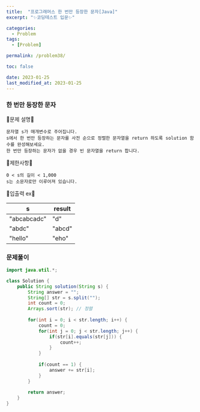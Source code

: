 ```yaml
---
title:  "프로그래머스 한 번만 등장한 문자[Java]"
excerpt: "✨코딩테스트 입문✨"

categories:
  - Problem
tags:
  - [Problem]

permalink: /problem38/

toc: false

date: 2023-01-25
last_modified_at: 2023-01-25
---
```

### 한 번만 등장한 문자

💫문제 설명💫

```
문자열 s가 매개변수로 주어집니다. 
s에서 한 번만 등장하는 문자를 사전 순으로 정렬한 문자열을 return 하도록 solution 함수를 완성해보세요. 
한 번만 등장하는 문자가 없을 경우 빈 문자열을 return 합니다.
```

💫제한사항💫

```
0 < s의 길이 < 1,000
s는 소문자로만 이루어져 있습니다.
```

💫입출력 ex💫

|s|result|
|------|---|
|"abcabcadc"|"d"|
|"abdc"|"abcd"|
|"hello"|"eho"|

### 문제풀이

```java
import java.util.*;

class Solution {
    public String solution(String s) {
        String answer = "";
        String[] str = s.split("");
        int count = 0;
        Arrays.sort(str); // 정렬
        
        for(int i = 0; i < str.length; i++) {
            count = 0;
            for(int j = 0; j < str.length; j++) {
                if(str[i].equals(str[j])) {
                    count++;
                }
            }
            
            if(count == 1) {
                answer += str[i];
            }
        }
        
        return answer;
    }
}
```
